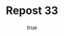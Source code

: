 ---
title: Repost 33
originalPost: https://francisrubio.antaresph.dev/writing/building-websites-with-vanilla/
sourceUrl: https://mstdn.party/@teacherbuknoy/109588727681128694#favorited-by-109325892137840349
type: like-of
dtPublished: 2022-12-29T16:40:51Z
author:
  name: "Tyler Sticka"
  photo: https://webmention.io/avatar/files.mstdn.party/71057dde9e23c528647ff841d6484548e31b811c96af06638479d6c868e45fcc.png
  url: https://mastodon.social/@tylersticka
---